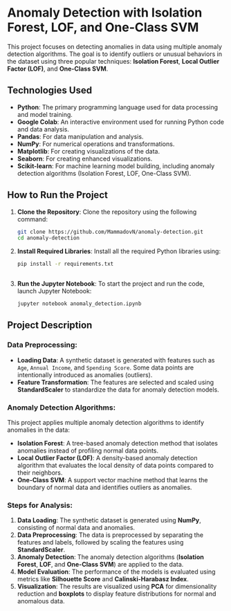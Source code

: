 # Anomaly Detection with Isolation Forest, LOF, and One-Class SVM

This project focuses on detecting anomalies in data using multiple anomaly detection algorithms. The goal is to identify outliers or unusual behaviors in the dataset using three popular techniques: **Isolation Forest**, **Local Outlier Factor (LOF)**, and **One-Class SVM**.

## Technologies Used

- **Python**: The primary programming language used for data processing and model training.
- **Google Colab**: An interactive environment used for running Python code and data analysis.
- **Pandas**: For data manipulation and analysis.
- **NumPy**: For numerical operations and transformations.
- **Matplotlib**: For creating visualizations of the data.
- **Seaborn**: For creating enhanced visualizations.
- **Scikit-learn**: For machine learning model building, including anomaly detection algorithms (Isolation Forest, LOF, One-Class SVM).

## How to Run the Project

1. **Clone the Repository**:
Clone the repository using the following command:
    ```bash
    git clone https://github.com/MammadovN/anomaly-detection.git
    cd anomaly-detection
 
2. **Install Required Libraries**:
Install all the required Python libraries using:
    ```bash
    pip install -r requirements.txt
  

3. **Run the Jupyter Notebook**:
To start the project and run the code, launch Jupyter Notebook:
    ```bash
    jupyter notebook anomaly_detection.ipynb


## Project Description

### Data Preprocessing:
- **Loading Data**: A synthetic dataset is generated with features such as `Age`, `Annual Income`, and `Spending Score`. Some data points are intentionally introduced as anomalies (outliers).
- **Feature Transformation**: The features are selected and scaled using **StandardScaler** to standardize the data for anomaly detection models.

### Anomaly Detection Algorithms:
This project applies multiple anomaly detection algorithms to identify anomalies in the data:
- **Isolation Forest**: A tree-based anomaly detection method that isolates anomalies instead of profiling normal data points.
- **Local Outlier Factor (LOF)**: A density-based anomaly detection algorithm that evaluates the local density of data points compared to their neighbors.
- **One-Class SVM**: A support vector machine method that learns the boundary of normal data and identifies outliers as anomalies.

### Steps for Analysis:
1. **Data Loading**: The synthetic dataset is generated using **NumPy**, consisting of normal data and anomalies.
2. **Data Preprocessing**: The data is preprocessed by separating the features and labels, followed by scaling the features using **StandardScaler**.
3. **Anomaly Detection**: The anomaly detection algorithms (**Isolation Forest**, **LOF**, and **One-Class SVM**) are applied to the data.
4. **Model Evaluation**: The performance of the models is evaluated using metrics like **Silhouette Score** and **Calinski-Harabasz Index**.
5. **Visualization**: The results are visualized using **PCA** for dimensionality reduction and **boxplots** to display feature distributions for normal and anomalous data.

